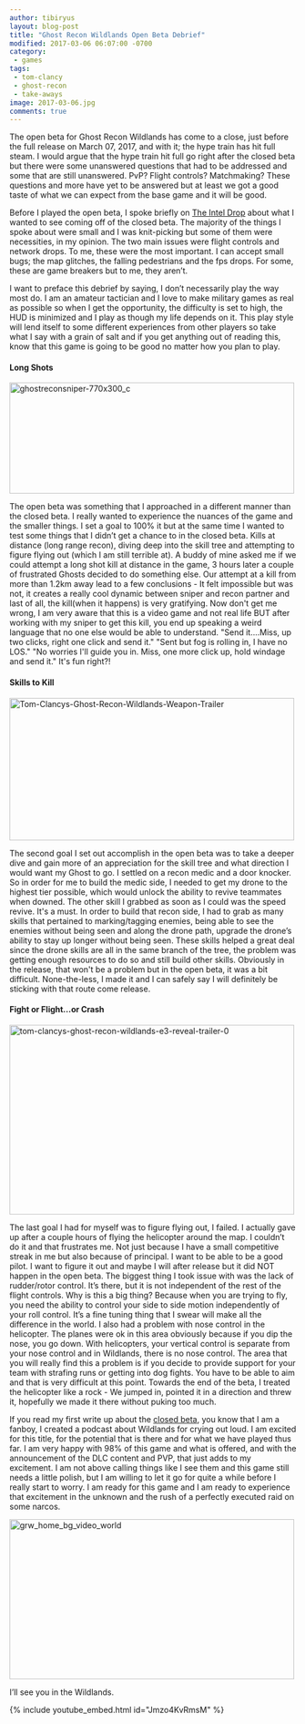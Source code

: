 ```yaml
---
author: tibiryus
layout: blog-post
title: "Ghost Recon Wildlands Open Beta Debrief"
modified: 2017-03-06 06:07:00 -0700
category:
 - games
tags:
 - tom-clancy
 - ghost-recon
 - take-aways
image: 2017-03-06.jpg
comments: true
---
```

The open beta for Ghost Recon Wildlands has come to a close, just before the full release on March 07, 2017, and with it; the hype train has hit full steam. I would argue that the hype train hit full go right after the closed beta but there were some unanswered questions that had to be addressed and some that are still unanswered. PvP? Flight controls? Matchmaking? These questions and more have yet to be answered but at least we got a good taste of what we can expect from the base game and it will be good.

Before I played the open beta, I spoke briefly on [The Intel Drop](http://www.soundcloud.com/theinteldrop) about what I wanted to see coming off of the closed beta. The majority of the things I spoke about were small and I was knit-picking but some of them were necessities, in my opinion. The two main issues were flight controls and network drops. To me, these were the most important. I can accept small bugs; the map glitches, the falling pedestrians and the fps drops. For some, these are game breakers but to me, they aren’t.

I want to preface this debrief by saying, I don’t necessarily play the way most do. I am an amateur tactician and I love to make military games as real as possible so when I get the opportunity, the difficulty is set to high, the HUD is minimized and I play as though my life depends on it. This play style will lend itself to some different experiences from other players so take what I say with a grain of salt and if you get anything out of reading this, know that this game is going to be good no matter how you plan to play.

#### Long Shots

<a data-flickr-embed="true"  href="https://www.flickr.com/photos/126304189@N08/32443405224/in/dateposted-public/" title="ghostreconsniper-770x300_c"><img src="https://c1.staticflickr.com/4/3789/32443405224_2f58f7e2bf.jpg" width="500" height="195" alt="ghostreconsniper-770x300_c"></a><script async src="//embedr.flickr.com/assets/client-code.js" charset="utf-8"></script>

The open beta was something that I approached in a different manner than the closed beta. I really wanted to experience the nuances of the game and the smaller things. I set a goal to 100% it but at the same time I wanted to test some things that I didn’t get a chance to in the closed beta. Kills at distance (long range recon), diving deep into the skill tree and attempting to figure flying out (which I am still terrible at). A buddy of mine asked me if we could attempt a long shot kill at distance in the game, 3 hours later a couple of frustrated Ghosts decided to do something else. Our attempt at a kill from more than 1.2km away lead to a few conclusions - It felt impossible but was not, it creates a really cool dynamic between sniper and recon partner and last of all, the kill(when it happens) is very gratifying. Now don't get me wrong, I am very aware that this is a video game and not real life BUT after working with my sniper to get this kill, you end up speaking a weird language that no one else would be able to understand. "Send it....Miss, up two clicks, right one click and send it." "Sent but fog is rolling in, I have no LOS." "No worries I'll guide you in. Miss, one more click up, hold windage and send it." It's fun right?!

#### Skills to Kill

<a data-flickr-embed="true"  href="https://www.flickr.com/photos/126304189@N08/33245295216/in/dateposted-public/" title="Tom-Clancys-Ghost-Recon-Wildlands-Weapon-Trailer"><img src="https://c1.staticflickr.com/1/569/33245295216_f84e00ae63.jpg" width="500" height="250" alt="Tom-Clancys-Ghost-Recon-Wildlands-Weapon-Trailer"></a><script async src="//embedr.flickr.com/assets/client-code.js" charset="utf-8"></script>

The second goal I set out accomplish in the open beta was to take a deeper dive and gain more of an appreciation for the skill tree and what direction I would want my Ghost to go. I settled on a recon medic and a door knocker. So in order for me to build the medic side, I needed to get my drone to the highest tier possible, which would unlock the ability to revive teammates when downed. The other skill I grabbed as soon as I could was the speed revive. It's a must. In order to build that recon side, I had to grab as many skills that pertained to marking/tagging enemies, being able to see the enemies without being seen and along the drone path, upgrade the drone’s ability to stay up longer without being seen. These skills helped a great deal since the drone skills are all in the same branch of the tree, the problem was getting enough resources to do so and still build other skills. Obviously in the release, that won't be a problem but in the open beta, it was a bit difficult. None-the-less, I made it and I can safely say I will definitely be sticking with that route come release.

#### Fight or Flight…or Crash

<a data-flickr-embed="true"  href="https://www.flickr.com/photos/126304189@N08/33130785542/in/dateposted-public/" title="tom-clancys-ghost-recon-wildlands-e3-reveal-trailer-0"><img src="https://c1.staticflickr.com/1/602/33130785542_643c0f8fb7.jpg" width="500" height="333" alt="tom-clancys-ghost-recon-wildlands-e3-reveal-trailer-0"></a><script async src="//embedr.flickr.com/assets/client-code.js" charset="utf-8"></script>

The last goal I had for myself was to figure flying out, I failed. I actually gave up after a couple hours of flying the helicopter around the map. I couldn’t do it and that frustrates me. Not just because I have a small competitive streak in me but also because of principal. I want to be able to be a good pilot. I want to figure it out and maybe I will after release but it did NOT happen in the open beta. The biggest thing I took issue with was the lack of rudder/rotor control. It’s there, but it is not independent of the rest of the flight controls. Why is this a big thing? Because when you are trying to fly, you need the ability to control your side to side motion independently of your roll control. It’s a fine tuning thing that I swear will make all the difference in the world. I also had a problem with nose control in the helicopter. The planes were ok in this area obviously because if you dip the nose, you go down. With helicopters, your vertical control is separate from your nose control and in Wildlands, there is no nose control. The area that you will really find this a problem is if you decide to provide support for your team with strafing runs or getting into dog fights. You have to be able to aim and that is very difficult at this point. Towards the end of the beta, I treated the helicopter like a rock - We jumped in, pointed it in a direction and threw it, hopefully we made it there without puking too much.

If you read my first write up about the [closed beta](https://www.reddit.com/r/DadsGaming/comments/5supht/ghost_recon_wildlands_closed_beta_review_spoilers/?st=IZUYFUKM&sh=48399ac9), you know that I am a fanboy, I created a podcast about Wildlands for crying out loud. I am excited for this title, for the potential that is there and for what we have played thus far. I am very happy with 98% of this game and what is offered, and with the announcement of the DLC content and PVP, that just adds to my excitement. I am not above calling things like I see them and this game still needs a little polish, but I am willing to let it go for quite a while before I really start to worry. I am ready for this game and I am ready to experience that excitement in the unknown and the rush of a perfectly executed raid on some narcos.

<a data-flickr-embed="true"  href="https://www.flickr.com/photos/126304189@N08/33245295016/in/dateposted-public/" title="grw_home_bg_video_world"><img src="https://c1.staticflickr.com/1/703/33245295016_3f3f28fa93.jpg" width="500" height="281" alt="grw_home_bg_video_world"></a><script async src="//embedr.flickr.com/assets/client-code.js" charset="utf-8"></script>

I’ll see you in the Wildlands.

{% include youtube_embed.html id="Jmzo4KvRmsM" %}
